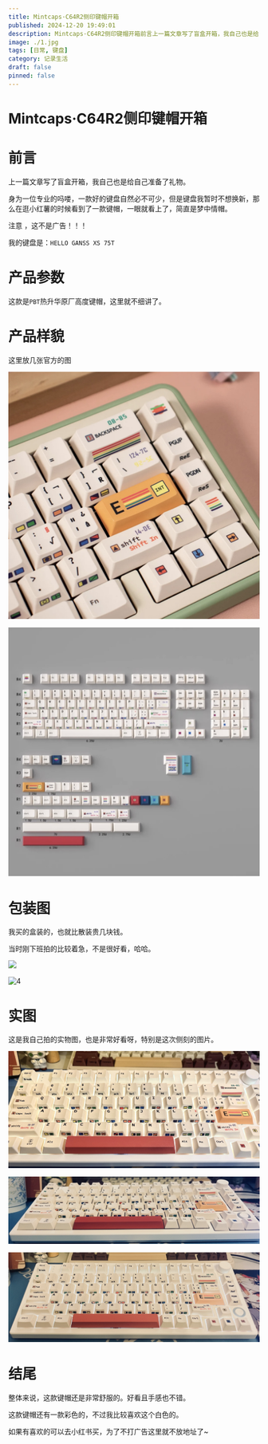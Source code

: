 ```yaml
---
title: Mintcaps·C64R2侧印键帽开箱
published: 2024-12-20 19:49:01
description: Mintcaps·C64R2侧印键帽开箱前言上一篇文章写了盲盒开箱，我自己也是给自己准备了礼物。身为一位专业的吗喽，一款好的键盘自然必不可少，但是键盘我暂时不想换新，那么在逛小红薯的时候看到了一款键帽，一眼就看上了，简直是梦中情帽。
image: ./1.jpg
tags: [日常, 键盘]
category: 记录生活
draft: false
pinned: false
---
```


# Mintcaps·C64R2侧印键帽开箱

# 前言

上一篇文章写了盲盒开箱，我自己也是给自己准备了礼物。

身为一位专业的吗喽，一款好的键盘自然必不可少，但是键盘我暂时不想换新，那么在逛小红薯的时候看到了一款键帽，一眼就看上了，简直是梦中情帽。

注意 ，这不是广告！！！

我的键盘是：`HELLO GANSS XS 75T`

# 产品参数

这款是`PBT`热升华原厂高度键帽，这里就不细讲了。

# 产品样貌

这里放几张官方的图

![](./1.jpg)

![2](./2.jpg)

# 包装图

我买的盒装的，也就比散装贵几块钱。

当时刚下班拍的比较着急，不是很好看，哈哈。

![](./3.jpg)

![4](./4.jpg)

# 实图

这是我自己拍的实物图，也是非常好看呀，特别是这次侧刻的图片。

![](./5.jpg)

![6](./6.jpg)

![7](./7.jpg)

# 结尾

整体来说，这款键帽还是非常舒服的。好看且手感也不错。

这款键帽还有一款彩色的，不过我比较喜欢这个白色的。

如果有喜欢的可以去小红书买，为了不打广告这里就不放地址了~